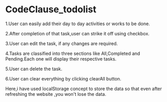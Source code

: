# CodeClause_todolist
1.User can easily add their day to day activities or works to be done.

2.After completion of that task,user can strike it off  using checkbox.

3.User can edit the task, if any changes are required.

4.Tasks are classified into three sections like All,Completed and Pending.Each one will display their respective tasks.

5.User can delete the task.

6.User can clear everything by clicking clearAll button.



Here,i have used localStorage concept to store the data so that even after refreshing the website ,you won't lose the data.
